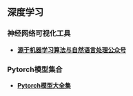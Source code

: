 ## 深度学习



### 神经网络可视化工具

- [**源于机器学习算法与自然语言处理公众号**](https://mp.weixin.qq.com/s/AQT4kun0UBOrYeo1qRLPPQ)

### Pytorch模型集合

- [**Pytorch模型大全集**](https://github.com/pytorch/examples/blob/master/time_sequence_prediction/requirements.txt)